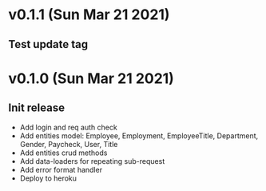 # v0.1.1 (Sun Mar 21 2021)

## Test update tag

# v0.1.0 (Sun Mar 21 2021)

## Init release

- Add login and req auth check
- Add entities model:
  Employee,
  Employment,
  EmployeeTitle,
  Department,
  Gender,
  Paycheck,
  User,
  Title
- Add entities crud methods
- Add data-loaders for repeating sub-request   
- Add error format handler  
- Deploy to heroku  
